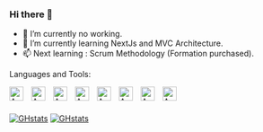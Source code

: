 ### Hi there 👋

- 🔭 I’m currently no working.
- 🌱 I’m currently learning NextJs and MVC Architecture.
- 📫 Next learning : Scrum Methodology (Formation purchased).

Languages and Tools:

<img align="left" alt="AWS" width="25px" src="https://cdn.jsdelivr.net/gh/devicons/devicon/icons/react/react-original.svg" style="padding-right:11px;" />          
<img align="left" alt="AWS" width="25px" src="https://cdn.jsdelivr.net/gh/devicons/devicon/icons/nextjs/nextjs-line.svg" style="padding-right:11px;" />          
<img align="left" alt="AWS" width="25px" src="https://cdn.jsdelivr.net/gh/devicons/devicon/icons/typescript/typescript-original.svg" style="padding-right:11px;" />
<img align="left" alt="AWS" width="25px" src="https://cdn.jsdelivr.net/gh/devicons/devicon/icons/sass/sass-original.svg" style="padding-right:11px;" />
<img align="left" alt="AWS" width="25px" src="https://cdn.jsdelivr.net/gh/devicons/devicon/icons/tailwindcss/tailwindcss-plain.svg" style="padding-right:11px;" />
<img align="left" alt="AWS" width="25px" src="https://cdn.jsdelivr.net/gh/devicons/devicon/icons/jest/jest-plain.svg" style="padding-right:11px;"/>          
<img align="left" alt="AWS" width="25px" src="https://cdn.jsdelivr.net/gh/devicons/devicon/icons/figma/figma-original.svg" style="padding-right:11px;" />
<img align="left" alt="AWS" width="25px" src="https://cdn.jsdelivr.net/gh/devicons/devicon/icons/firebase/firebase-plain.svg" style="padding-right:11px;" />
          

<br/><br/>

[![GHstats](https://github-readme-stats.vercel.app/api?username=AnthonyFerreira91&show_icons=true&border_radius=20&hide=issues,contribs&card_width=270&border_color=4f94ef#gh-light-mode-only)](https://github.com/anuraghazra/github-readme-stats#gh-light-mode-only)
[![GHstats](https://github-readme-stats.vercel.app/api?username=AnthonyFerreira91&show_icons=true&&border_radius=20&hide=issues,contribs&card_width=270&border_color=4f94ef&theme=algolia&icon_color=0194dd#gh-dark-mode-only)](https://github.com/anuraghazra/github-readme-stats#gh-dark-mode-only)

<!--
**AnthonyFerreira91/AnthonyFerreira91** is a ✨ _special_ ✨ repository because its `README.md` (this file) appears on your GitHub profile.

Here are some ideas to get you started:

### Connect with me:

ajouter une image : ![img_contact](img)
ajouter une image avec un lien en cliquant dessus : [![img_contact](img)](https:monsite.com)
ajouter une image avec un lien en fonction du thème de l'utilisateur :
  [![img_contact](imgLight.svg)](https:monsite.com#gh-light-mode-only)
  [![img_contact](imgDark.svg)](https:monsite.com#gh-dark-mode-only)

-->
